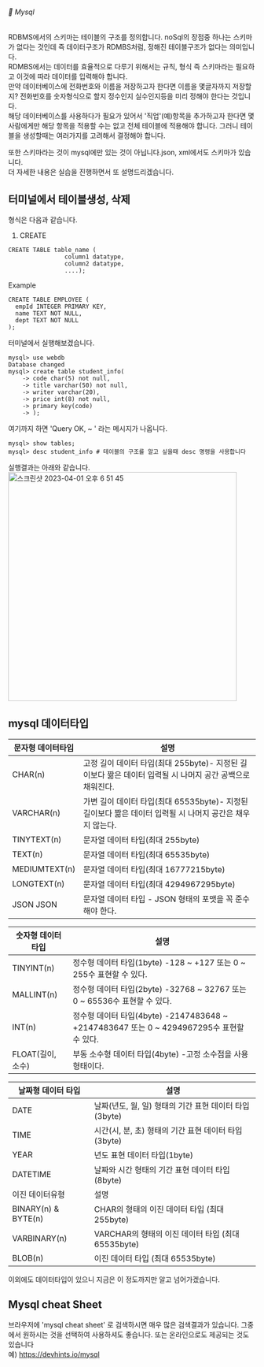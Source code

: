 ###### :cactus:  Mysql

RDBMS에서의 스키마는 테이블의 구조를 정의합니다. noSql의 장점중 하나는 스키마가 없다는 것인데 즉 데이터구조가 RDMBS처럼, 정해진 테이블구조가 없다는 의미입니다.   
RDMBS에서는 데이터를 효율적으로 다루기 위해서는 규칙, 형식 즉 스키마라는 필요하고 이것에 따라 데이터를 입력해야 합니다.  
만약 데이터베이스에 전화번호와 이름을 저장하고자 한다면 이름을 몇글자까지 저장할지? 전화번호를 숫자형식으로 할지 정수인지 실수인지등을 미리 정해야 한다는 것입니다.  
해당 데이터베이스를 사용하다가 필요가 있어서 '직업'(예)항목을 추가하고자 한다면 몇 사람에게만 해당 항목을 적용할 수는 없고 전체 테이블에 적용해야 합니다.  그러니 테이블을 생성할때는 여러가지를 고려해서 결정해야 합니다.

또한 스키마라는 것이 mysql에만 있는 것이 아닙니다.json, xml에서도 스키마가 있습니다.   
더 자세한 내용은 실습을 진행하면서 또 설명드리겠습니다.  


## 터미널에서 테이블생성, 삭제   
형식은 다음과 같습니다.  

1. CREATE
```
CREATE TABLE table_name (
                column1 datatype,
                column2 datatype,
                ....); 
```  

Example 
```
CREATE TABLE EMPLOYEE (
  empId INTEGER PRIMARY KEY,
  name TEXT NOT NULL,
  dept TEXT NOT NULL
); 
```    

터미널에서 실행해보겠습니다.   
```
mysql> use webdb
Database changed
mysql> create table student_info(
    -> code char(5) not null,
    -> title varchar(50) not null,
    -> writer varchar(20),
    -> price int(8) not null,
    -> primary key(code)
    -> );
```
여기까지 하면 'Query OK, ~ ' 라는 메시지가 나옵니다. 

```
mysql> show tables; 
mysql> desc student_info # 테이블의 구조를 알고 싶을때 desc 명령을 사용합니다   
```   
실행결과는 아래와 같습니다.  
<img width="465" alt="스크린샷 2023-04-01 오후 6 51 45" src="https://user-images.githubusercontent.com/48478079/229279114-372bfd1c-57b8-4574-a0a1-90f511e09139.png">


## mysql 데이터타입  

| 문자형 데이터타입 |  설명 | 
|---|---|
|CHAR(n)	|고정 길이 데이터 타입(최대 255byte)- 지정된 길이보다 짦은 데이터 입력될 시 나머지 공간 공백으로 채워진다. |
|VARCHAR(n)|	가변 길이 데이터 타입(최대 65535byte)- 지정된 길이보다 짦은 데이터 입력될 시 나머지 공간은 채우지 않는다.|
|TINYTEXT(n)|문자열 데이터 타입(최대 255byte) |
|TEXT(n)|	문자열 데이터 타입(최대 65535byte) |
|MEDIUMTEXT(n)	| 문자열 데이터 타입(최대 16777215byte) |
|LONGTEXT(n)|	문자열 데이터 타입(최대 4294967295byte) |
|JSON	JSON|문자열 데이터 타입 - JSON 형태의 포맷을 꼭 준수해야 한다.|

|숫자형 데이터 타입 |  설명 |
|---|---|
|TINYINT(n)	| 정수형 데이터 타입(1byte) -128 ~ +127 또는 0 ~ 255수 표현할 수 있다. |
|MALLINT(n)	| 정수형 데이터 타입(2byte) -32768 ~ 32767 또는 0 ~ 65536수 표현할 수 있다.|
|INT(n)	| 정수형 데이터 타입(4byte) -2147483648 ~ +2147483647 또는 0 ~ 4294967295수 표현할 수 있다. |
|FLOAT(길이, 소수)	| 부동 소수형 데이터 타입(4byte) -고정 소수점을 사용 형태이다. |


|날짜형 데이터 타입 |  설명 |
|---|---|
| DATE	| 날짜(년도, 월, 일) 형태의 기간 표현 데이터 타입(3byte) |
|TIME	| 시간(시, 분, 초) 형태의 기간 표현 데이터 타입(3byte) |
|YEAR	| 년도 표현 데이터 타입(1byte) |
| DATETIME| 	날짜와 시간 형태의 기간 표현 데이터 타입(8byte)|
| 이진 데이터유형 | 설명 |
|BINARY(n) & BYTE(n)	| CHAR의 형태의 이진 데이터 타입 (최대 255byte) |
|VARBINARY(n)	| VARCHAR의 형태의 이진 데이터 타입 (최대 65535byte)|
|BLOB(n)	| 이진 데이터 타입 (최대 65535byte) |


이외에도 데이터타입이 있으니 지금은 이 정도까지만 알고 넘어가겠습니다.   

## Mysql cheat Sheet 
브라우저에 'mysql cheat sheet' 로 검색하시면 매우 많은 검색결과가 있습니다. 그중에서 원하시는 것을 선택하여 사용하셔도 좋습니다. 또는 온라인으로도 제공되는 것도 있습니다    
예) https://devhints.io/mysql 


